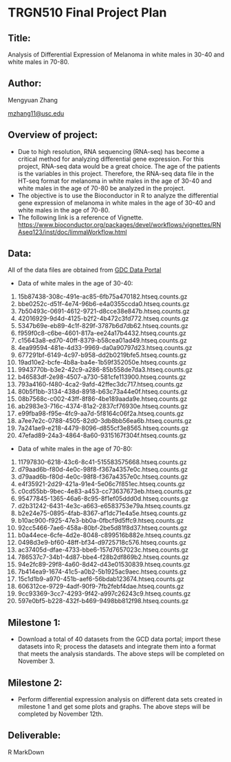TRGN510 Final Project Plan
================
Title:
------------------
Analysis of Differential Expression of Melanoma in white males in 30-40 and white males in 70-80.

Author:
----------------
Mengyuan Zhang

mzhang11@usc.edu

Overview of project:
----------------------
* Due to high resolution, RNA sequencing (RNA-seq) has become a critical method for analyzing differential gene expression. For this project, RNA-seq data would be a great choice. The age of the patients is the variables in this project. Therefore, the RNA-seq data file in the HT-seq format for melanoma in white males in the age of 30-40 and white males in the age of 70-80 be analyzed in the project.
* The objective is to use the Bioconductor in R to analyze the differential gene expression of melanoma in white males in the age of 30-40 and white males in the age of 70-80.
* The following link is a reference of Vignette. https://www.bioconductor.org/packages/devel/workflows/vignettes/RNAseq123/inst/doc/limmaWorkflow.html

Data:
------------
All of the data files are obtained from [GDC Data Portal](https://portal.gdc.cancer.gov/)
* Data of white males in the age of 30-40:
1. 15b87438-308c-491e-ac85-6fb75a470182.htseq.counts.gz
2. bbe0252c-d51f-4e74-96b6-e4a0355ccda0.htseq.counts.gz
3. 7b50493c-0691-4612-9721-d8cce38e847b.htseq.counts.gz
4. 42016929-9d4d-4125-b2f2-4b472c3fd772.htseq.counts.gz
5. 5347b69e-eb89-4c1f-829f-3787b6d7db62.htseq.counts.gz
6. f959f0c8-c6be-4601-817a-ee24a17b4432.htseq.counts.gz
7. c15643a8-ed70-40ff-8379-b58cea01ad49.htseq.counts.gz
8. 4ea99594-481e-4d33-9969-da0a90797d23.htseq.counts.gz
9. 677291bf-6149-4c97-b958-dd2b0219bfe5.htseq.counts.gz
10. 19ad10e2-bcfe-4b8a-ba4e-1b59f352050e.htseq.counts.gz
11. 9943770b-b3e2-42c9-a286-85b558de7da3.htseq.counts.gz
12. b46583df-2e98-4507-a730-581cfe113900.htseq.counts.gz
13. 793a4160-f480-4ca2-9afd-42ffec3dc717.htseq.counts.gz
14. 80b5f1bb-3134-438d-8918-b63c73a44e0f.htseq.counts.gz
15. 08b7568c-c002-43ff-8f86-4be189aada9e.htseq.counts.gz
16. ab2983e3-716c-4374-81a2-2837cf76930e.htseq.counts.gz
17. e99fba98-f95e-4fc9-aa7d-5f8164c06f2a.htseq.counts.gz
18. a7ee7e2c-0788-4505-82d0-3db8bb56ea6b.htseq.counts.gz
19. 7a241ae9-e218-4479-8096-d855cf3e8565.htseq.counts.gz
20. 47efad89-24a3-4864-8a60-9315167f304f.htseq.counts.gz

* Data of white males in the age of 70-80:
1. 11797830-6218-43c6-8c41-515583575668.htseq.counts.gz
2. d79aad6b-f80d-4e0c-98f8-f367a4357e0c.htseq.counts.gz
3. d79aad6b-f80d-4e0c-98f8-f367a4357e0c.htseq.counts.gz
4. e4f35921-2d29-421a-91e4-5e06c7f851ec.htseq.counts.gz
5. c0cd55bb-9bec-4e83-a453-cc73637673eb.htseq.counts.gz
6. 95477845-1365-46a6-8c95-8f1ef05ddd0d.htseq.counts.gz
7. d2b31242-6431-4e3c-a663-e6583753e79a.htseq.counts.gz
8. b2e24e75-0895-4fab-8367-af1dc71e4a5e.htseq.counts.gz
9. b10ac900-f925-47e3-bb0a-0fbcf9d5ffc9.htseq.counts.gz
10. 92cc5466-7ae6-458a-80bf-2be5d81f8d37.htseq.counts.gz
11. b0a44ece-6cfe-4d2e-8048-c899516b882e.htseq.counts.gz
12. 0498d3e9-bf60-48ff-bf34-d9725718c576.htseq.counts.gz
13. ac37405d-dfae-4733-bbe6-157d7657023c.htseq.counts.gz
14. 786537c7-34b1-4d87-bbe4-f28b2df869b2.htseq.counts.gz
15. 94e2fc89-29f8-4a60-8d42-d43e01530839.htseq.counts.gz
16. 7b414ea9-1674-41c5-a0b2-5b1925ac9aec.htseq.counts.gz
17. 15c1d1b9-a970-451b-aef6-56bdab123674.htseq.counts.gz
18. 606312ce-9729-4adf-90f9-7fb2febf4dae.htseq.counts.gz
19. 9cc93369-3cc7-4293-9f42-a997c26243c9.htseq.counts.gz
20. 597e0bf5-b228-432f-b469-9498bb812f98.htseq.counts.gz

Milestone 1:
----------------
* Download a total of 40 datasets from the GCD data portal; import these datasets into R; process the datasets and integrate them into a format that meets the analysis standards. The above steps will be completed on November 3.

Milestone 2:
----------------
* Perform differential expression analysis on different data sets created in milestone 1 and get some plots and graphs. The above steps will be completed by November 12th.


Deliverable:
----------------
R MarkDown

